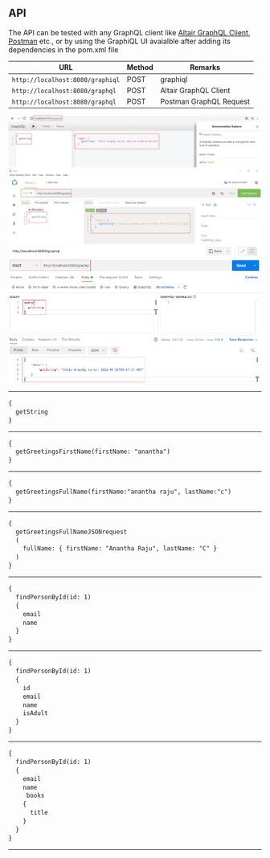 ## API

The API can be tested with any GraphQL client like [Altair GraphQL Client](https://altair.sirmuel.design/), [Postman](https://www.postman.com/) etc., or by using the GraphiQL UI avaialble after adding its dependencies in the pom.xml file

|                                          URL               | Method |         Remarks        |
|------------------------------------------------------------|--------|------------------------|
|`http://localhost:8080/graphiql`                            | POST   |graphiql                |
|`http://localhost:8080/graphql`                             | POST   |Altair GraphQL Client   |
|`http://localhost:8080/graphql`                             | POST   |Postman GraphQL Request |

<div style="text-align:center"><img src="images\graphiql.PNG" /></div>    

<div style="text-align:center"><img src="images\altair-graphql-client.PNG" /></div>

<div style="text-align:center"><img src="images\postman-graphql-request.PNG" /></div>

---

```txt 
{
  getString
}
```

---

```txt 
{
  getGreetingsFirstName(firstName: "anantha")
}
```

---

```txt 
{
  getGreetingsFullName(firstName:"anantha raju", lastName:"c")
}
```

---

```txt 
{
  getGreetingsFullNameJSONrequest
  (
    fullName: { firstName: "Anantha Raju", lastName: "C" }
  )
}
```

---

```txt 
{
  findPersonById(id: 1) 
  {
    email
    name
  }
}
```

---

```txt 
{
  findPersonById(id: 1) 
  {
    id
    email
    name
    isAdult
  }
}
```

---

```txt 
{
  findPersonById(id: 1) 
  {
    email
    name
     books
    {
      title
    }
  }
}
```
---